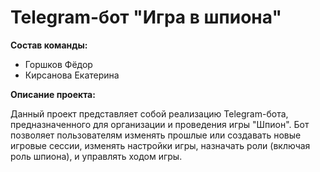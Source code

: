 # Telegram-бот "Игра в шпиона"

**Состав команды:**

*   Горшков Фёдор
*   Кирсанова Екатерина

**Описание проекта:**

Данный проект представляет собой реализацию Telegram-бота, предназначенного для организации и проведения игры "Шпион".  Бот позволяет пользователям изменять прошлые или создавать новые игровые сессии, изменять настройки игры, назначать роли (включая роль шпиона), и управлять ходом игры. 
